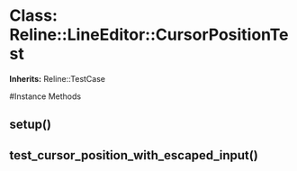 # Class: Reline::LineEditor::CursorPositionTest
**Inherits:** Reline::TestCase
    




#Instance Methods
## setup() [](#method-i-setup)

## test_cursor_position_with_escaped_input() [](#method-i-test_cursor_position_with_escaped_input)

